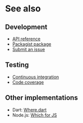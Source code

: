 # See also

## Development
- [API reference](https://dev.belin.io/which.php/api)
- [Packagist package](https://packagist.org/packages/cedx/which)
- [Submit an issue](https://github.com/cedx/which.php/issues)

## Testing
- [Continuous integration](https://github.com/cedx/which.php/actions)
- [Code coverage](https://coveralls.io/github/cedx/which.php/)

## Other implementations
- Dart: [Where.dart](https://dev.belin.io/where.dart)
- Node.js: [Which for JS](https://dev.belin.io/which.js)
